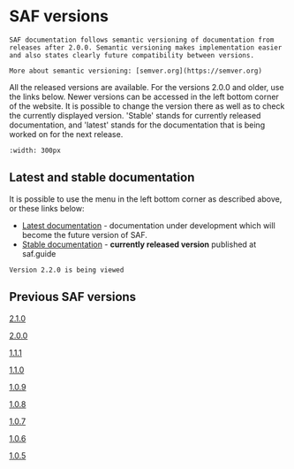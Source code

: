 # SAF versions

```{note}
SAF documentation follows semantic versioning of documentation from releases after 2.0.0. Semantic versioning makes implementation easier and also states clearly future compatibility between versions.

More about semantic versioning: [semver.org](https://semver.org)
```

All the released versions are available. For the versions 2.0.0 and older, use the links below. Newer versions can be accessed in the left bottom corner of the website. It is possible to change the version there as well as to check the currently displayed version. 'Stable' stands for currently released documentation, and 'latest' stands for the documentation that is being worked on for the next release.

```{image} ../.gitbook/assets/2_saf_versions_rtd.gif
:width: 300px
```

## Latest and stable documentation
It is possible to use the menu in the left bottom corner as described above, or these links below:
* [Latest documentation](https://www.saf.guide/en/latest/) - documentation under development which will become the future version of SAF.
* [Stable documentation](https://www.saf.guide/en/stable/) - **currently released version** published at saf.guide

```{admonition} Currently displayed documentation
Version 2.2.0 is being viewed
```

## Previous SAF versions

[2.1.0](https://www.saf.guide/en/2.1.0_a/)

[2.0.0](https://gitbook.saf.guide/v/2.0.0/)

[1.1.1](https://old.saf.guide/v1.1.1)

[1.1.0](https://old.saf.guide/v1.1.0)

[1.0.9](https://old.saf.guide/v1.0.9)

[1.0.8](https://old.saf.guide/v1.0.8)

[1.0.7](https://old.saf.guide/v1.0.7)

[1.0.6](https://old.saf.guide/v1.0.6)

[1.0.5](https://old.saf.guide/v1.0.5)
